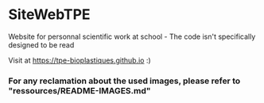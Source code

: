 # SiteWebTPE
Website for personnal scientific work at school - The code isn't specifically designed to be read

Visit at https://tpe-bioplastiques.github.io :)

### For any reclamation about the used images, please refer to "ressources/README-IMAGES.md"
